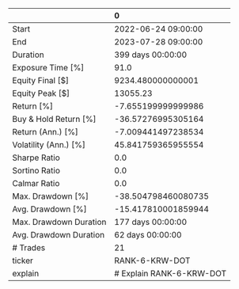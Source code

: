 |                        | 0                        |
|:-----------------------|:-------------------------|
| Start                  | 2022-06-24 09:00:00      |
| End                    | 2023-07-28 09:00:00      |
| Duration               | 399 days 00:00:00        |
| Exposure Time [%]      | 91.0                     |
| Equity Final [$]       | 9234.480000000001        |
| Equity Peak [$]        | 13055.23                 |
| Return [%]             | -7.655199999999986       |
| Buy & Hold Return [%]  | -36.57276995305164       |
| Return (Ann.) [%]      | -7.009441497238534       |
| Volatility (Ann.) [%]  | 45.841759365955554       |
| Sharpe Ratio           | 0.0                      |
| Sortino Ratio          | 0.0                      |
| Calmar Ratio           | 0.0                      |
| Max. Drawdown [%]      | -38.504798460080735      |
| Avg. Drawdown [%]      | -15.417810001859944      |
| Max. Drawdown Duration | 177 days 00:00:00        |
| Avg. Drawdown Duration | 62 days 00:00:00         |
| # Trades               | 21                       |
| ticker                 | RANK-6-KRW-DOT           |
| explain                | # Explain RANK-6-KRW-DOT |